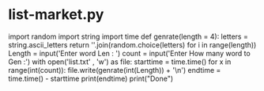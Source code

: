 # list-market.py
import random import string  import time     def genrate(length = 4):     letters = string.ascii_letters     return ''.join(random.choice(letters) for i in range(length))  Length = input('Enter word Len : ') count = input('Enter How many word to Gen :')  with open('list.txt' , 'w') as file:     starttime = time.time()     for x in range(int(count)):         file.write(genrate(int(Length)) + '\n')  endtime = time.time() - starttime print(endtime) print("Done")
